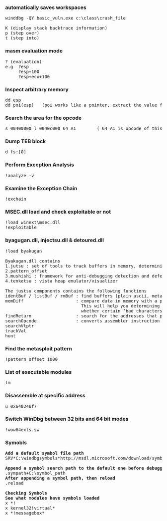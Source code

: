 ### automatically saves workspaces
<pre>winddbg -QY basic_vuln.exe c:\class\crash_file 

K (display stack backtrace information)   
p (step over)
t (step into)
</pre>

### masm evaluation mode
<pre>? (evaluation)
e.g  ?esp 
     ?esp+100 
     ?esp+ecx+100  
</pre>

### Inspect arbitrary memory 
<pre>dd esp 
dd poi(esp)   (poi works like a pointer, extract the value from esp, and go to that value) 
</pre>

### Search the area for the opcode 
<pre>s 00400000 l 0040c000 64 A1        ( 64 A1 is opcode of this instruction - mov DWORD ptr from FS:[0] )
</pre>

### Dump TEB block 
<pre>d fs:[0] 
</pre>

### Perform Exception Analysis 
<pre>!analyze -v
</pre>

### Examine the Exception Chain 
<pre>!exchain
</pre>


### MSEC.dll load and check exploitable or not 
<pre>!load winext\msec.dll 
!exploitable 
</pre>

### byagugan.dll, injectsu.dll & detoured.dll 
<pre>!load byakugan 

Byakugan.dll contains 
1.jutsu : set of tools to track buffers in memory, determining what is controlled at crash time, and discover valid return addresses
2.pattern_offset
3.mushishi : framework for anti-debugging detection and defeating anti-debugging techniques
4.tenketsu : vista heap emulator/visualizer

The justsu components contains the following functions 
identBuf / listBuf / rmBuf : find buffers (plain ascii, metasploit patterns, or data from file) in memory…
memDiff                    : compare data in memory with a pattern and mark the changes. 
                             This will help you determining whether e.g. shellcode has been changed/corrupted in memory, 
                             whether certain ‘bad characters’ need to be excluded from shellcode, etc
findReturn                 : search for the addresses that point to a usable function to return to.
searchOpcode               : converts assembler instruction to opcode, AND it lists all executable opcode sequence addresses at the same time.
searchVtptr
trackVal
hunt
</pre>

### Find the metasploit pattern
<pre>!pattern_offset 1000
</pre>

### List of executable modules 
<pre>lm 
</pre>

### Disassemble at specific address 
<pre>u 0x640246f7
</pre>

### Switch WinDbg between 32 bits and 64 bit modes 
<pre>!wow64exts.sw 
</pre> 

### Symobls 
<pre><b>Add a default symbol file path</b>
SRV*C:\windbgsymbols*http://msdl.microsoft.com/download/symbols

<b>Append a symbol search path to the default one before debugging</b>
.sympath+C:\symbol_path 
<b>After appending a symbol path, then reload</b>
.reload 

<b>Checking Symbols
See what modules have symbols loaded</b> 
x *!
x kernel32!virtual* 
x *!messagebox* 

</pre> 






